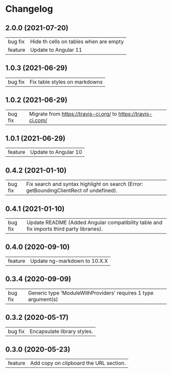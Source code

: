 # Changelog

## 2.0.0 (2021-07-20)

|         |                                        |
| ------- | -------------------------------------- |
| bug fix | Hide th cells on tables when are empty |
| feature | Update to Angular 11                   |

## 1.0.3 (2021-06-29)

|         |                               |
| ------- | ----------------------------- |
| bug fix | Fix table styles on markdowns |

## 1.0.2 (2021-06-29)

|         |                                                               |
| ------- | ------------------------------------------------------------- |
| bug fix | Migrate from https://travis-ci.org/ to https://travis-ci.com/ |

## 1.0.1 (2021-06-29)

|         |                      |
| ------- | -------------------- |
| feature | Update to Angular 10 |

## 0.4.2 (2021-01-10)

|         |                                                                                        |
| ------- | -------------------------------------------------------------------------------------- |
| bug fix | Fix search and syntax highlight on search (Error: getBoundingClientRect of undefined). |

## 0.4.1 (2021-01-10)

|         |                                                                                          |
| ------- | ---------------------------------------------------------------------------------------- |
| bug fix | Update README (Added Angular compatibility table and fix imports third party libraries). |

## 0.4.0 (2020-09-10)

|         |                              |
| ------- | ---------------------------- |
| feature | Update ng-markdown to 10.X.X |

## 0.3.4 (2020-09-09)

|         |                                                                   |
| ------- | ----------------------------------------------------------------- |
| bug fix | Generic type 'ModuleWithProviders<T>' requires 1 type argument(s) |

## 0.3.2 (2020-05-17)

|         |                             |
| ------- | --------------------------- |
| bug fix | Encapsulate library styles. |

## 0.3.0 (2020-05-23)

|         |                                        |
| ------- | -------------------------------------- |
| feature | Add copy on clipboard the URL section. |
